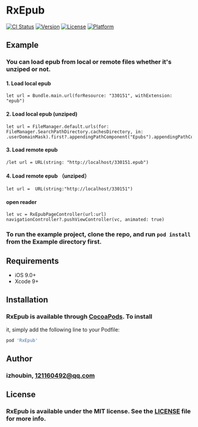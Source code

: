 # RxEpub

[![CI Status](http://img.shields.io/travis/izhoubin/RxEpub.svg?style=flat)](https://travis-ci.org/izhoubin/RxEpub)
[![Version](https://img.shields.io/cocoapods/v/RxEpub.svg?style=flat)](http://cocoapods.org/pods/RxEpub)
[![License](https://img.shields.io/cocoapods/l/RxEpub.svg?style=flat)](http://cocoapods.org/pods/RxEpub)
[![Platform](https://img.shields.io/cocoapods/p/RxEpub.svg?style=flat)](http://cocoapods.org/pods/RxEpub)

## Example

### You can load epub from local or remote files whether it's unziped or not.

#### 1. Load local epub
```
let url = Bundle.main.url(forResource: "330151", withExtension: "epub")
```
#### 2. Load local epub (unziped)
```
let url = FileManager.default.urls(for: FileManager.SearchPathDirectory.cachesDirectory, in: .userDomainMask).first?.appendingPathComponent("Epubs").appendingPathComponent("330151")
```
#### 3. Load remote epub
```
/let url = URL(string: "http://localhost/330151.epub")
```
#### 4. Load remote epub （unziped）
```
let url =  URL(string:"http://localhost/330151")
```
####  open reader
```
let vc = RxEpubPageController(url:url)
navigationController?.pushViewController(vc, animated: true)
```

### To run the example project, clone the repo, and run `pod install` from the Example directory first.

## Requirements

- iOS 9.0+
- Xcode 9+

## Installation

### RxEpub is available through [CocoaPods](http://cocoapods.org). To install
it, simply add the following line to your Podfile:

```ruby
pod 'RxEpub'
```
## Author

### izhoubin, 121160492@qq.com

## License

### RxEpub is available under the MIT license. See the [LICENSE](/LICENSE) file for more info.
